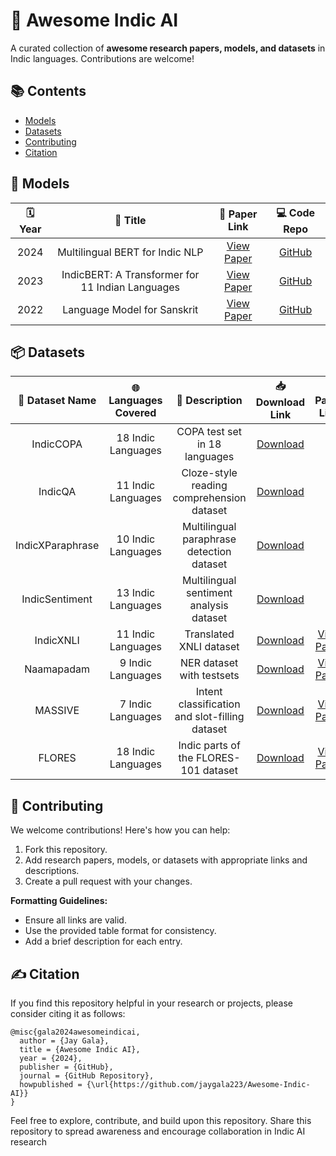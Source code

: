 # 🌟 Awesome Indic AI  
A curated collection of **awesome research papers, models, and datasets** in Indic languages. Contributions are welcome!

## 📚 Contents  
- [Models](#-models)  
- [Datasets](#-datasets)
- [Contributing](#-contributing)
- [Citation](#️-citation)


## 🤖 Models  

| 🗓 Year | 📄 Title                          | 📜 Paper Link       | 💻 Code Repo       |
|:-------:|:---------------------------------:|:-------------------:|:------------------:|
| 2024    | Multilingual BERT for Indic NLP  | [View Paper](#)     | [GitHub](#)        |
| 2023    | IndicBERT: A Transformer for 11 Indian Languages | [View Paper](#) | [GitHub](#) |
| 2022    | Language Model for Sanskrit      | [View Paper](#)     | [GitHub](#)        |

## 📦 Datasets  

| 📂 Dataset Name       | 🌐 Languages Covered  | 📜 Description       | 📥 Download Link    | 📄 Paper Link       |
|:---------------------:|:---------------------:|:--------------------:|:-------------------:|:-------------------:|
| IndicCOPA             | 18 Indic Languages    | COPA test set in 18 languages | [Download](https://huggingface.co/datasets/ai4bharat/IndicCOPA) | - |
| IndicQA               | 11 Indic Languages    | Cloze-style reading comprehension dataset | [Download](https://huggingface.co/datasets/ai4bharat/IndicQA) | - |
| IndicXParaphrase      | 10 Indic Languages    | Multilingual paraphrase detection dataset | [Download](https://huggingface.co/datasets/ai4bharat/IndicXParaphrase) | - |
| IndicSentiment        | 13 Indic Languages    | Multilingual sentiment analysis dataset | [Download](https://huggingface.co/datasets/ai4bharat/IndicSentiment) | - |
| IndicXNLI             | 11 Indic Languages    | Translated XNLI dataset | [Download](https://huggingface.co/datasets/Divyanshu/indicxnli) | [View Paper](https://aclanthology.org/2022.emnlp-main.755/) |
| Naamapadam            | 9 Indic Languages     | NER dataset with testsets | [Download](https://huggingface.co/datasets/ai4bharat/naamapadam) | [View Paper](https://arxiv.org/abs/2212.10168) |
| MASSIVE               | 7 Indic Languages     | Intent classification and slot-filling dataset | [Download](https://github.com/alexa/massive#accessing-and-processing-the-data) | [View Paper](https://arxiv.org/abs/2204.08582) |
| FLORES                | 18 Indic Languages    | Indic parts of the FLORES-101 dataset | [Download](https://huggingface.co/datasets/facebook/flores) | [View Paper](https://arxiv.org/abs/2207.04672) |


## 🤝 Contributing  

We welcome contributions! Here's how you can help:  

1. Fork this repository.  
2. Add research papers, models, or datasets with appropriate links and descriptions.  
3. Create a pull request with your changes.  

**Formatting Guidelines:**  
- Ensure all links are valid.  
- Use the provided table format for consistency.  
- Add a brief description for each entry.  

## ✍️ Citation  

If you find this repository helpful in your research or projects, please consider citing it as follows:  

```
@misc{gala2024awesomeindicai,
  author = {Jay Gala},
  title = {Awesome Indic AI},
  year = {2024},
  publisher = {GitHub},
  journal = {GitHub Repository},
  howpublished = {\url{https://github.com/jaygala223/Awesome-Indic-AI}}
}
```

Feel free to explore, contribute, and build upon this repository. Share this repository to spread awareness and encourage collaboration in Indic AI research
